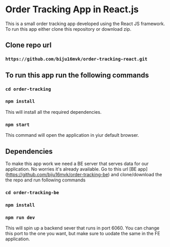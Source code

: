 # Order Tracking App in React.js

This is a small order tracking app developed using the React JS framework. To run this app either clone this repository or download zip.

## Clone repo url
### `https://github.com/biju16mvk/order-tracking-react.git`

## To run this app run the following commands

### `cd order-tracking`
### `npm install`

This will install all the required dependencies.

### `npm start`

This command will open the application in yiur default browser.

## Dependencies

To make this app work we need a BE server that serves data for our application. No worries it's already available. Go to this url [BE app] (https://github.com/biju16mvk/order-tracking-be) and clone/download the the repo and run following commands

### `cd order-tracking-be`
### `npm install`
### `npm run dev`

This will spin up a backend sever that runs in port 6060. You can change this port to the one you want, but make sure to uodate the same in the FE application.
